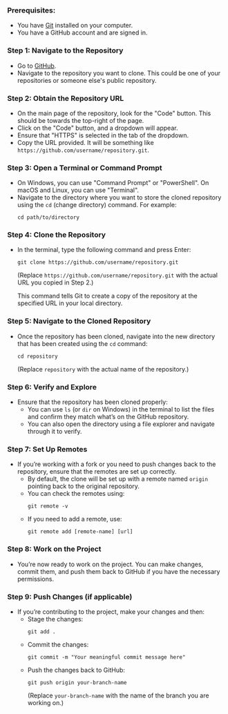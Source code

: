 ### Prerequisites:
- You have [Git](https://git-scm.com/) installed on your computer.
- You have a GitHub account and are signed in.
  
### Step 1: Navigate to the Repository
- Go to [GitHub](https://github.com/).
- Navigate to the repository you want to clone. This could be one of your repositories or someone else's public repository.

### Step 2: Obtain the Repository URL
- On the main page of the repository, look for the "Code" button. This should be towards the top-right of the page.
- Click on the "Code" button, and a dropdown will appear.
- Ensure that "HTTPS" is selected in the tab of the dropdown.
- Copy the URL provided. It will be something like `https://github.com/username/repository.git`.

### Step 3: Open a Terminal or Command Prompt
- On Windows, you can use "Command Prompt" or "PowerShell". On macOS and Linux, you can use "Terminal".
- Navigate to the directory where you want to store the cloned repository using the `cd` (change directory) command. For example: 
  ```shell
  cd path/to/directory
  ```
  
### Step 4: Clone the Repository
- In the terminal, type the following command and press Enter:
  ```shell
  git clone https://github.com/username/repository.git
  ```
  (Replace `https://github.com/username/repository.git` with the actual URL you copied in Step 2.)
  
  This command tells Git to create a copy of the repository at the specified URL in your local directory.

### Step 5: Navigate to the Cloned Repository
- Once the repository has been cloned, navigate into the new directory that has been created using the `cd` command:
  ```shell
  cd repository
  ```
  (Replace `repository` with the actual name of the repository.)
  
### Step 6: Verify and Explore
- Ensure that the repository has been cloned properly:
  - You can use `ls` (or `dir` on Windows) in the terminal to list the files and confirm they match what’s on the GitHub repository.
  - You can also open the directory using a file explorer and navigate through it to verify.

### Step 7: Set Up Remotes
- If you’re working with a fork or you need to push changes back to the repository, ensure that the remotes are set up correctly.
  - By default, the clone will be set up with a remote named `origin` pointing back to the original repository.
  - You can check the remotes using:
    ```shell
    git remote -v
    ```
  - If you need to add a remote, use:
    ```shell
    git remote add [remote-name] [url]
    ```
    
### Step 8: Work on the Project
- You’re now ready to work on the project. You can make changes, commit them, and push them back to GitHub if you have the necessary permissions.

### Step 9: Push Changes (if applicable)
- If you’re contributing to the project, make your changes and then:
  - Stage the changes:
    ```shell
    git add .
    ```
  - Commit the changes:
    ```shell
    git commit -m "Your meaningful commit message here"
    ```
  - Push the changes back to GitHub:
    ```shell
    git push origin your-branch-name
    ```
    (Replace `your-branch-name` with the name of the branch you are working on.)
